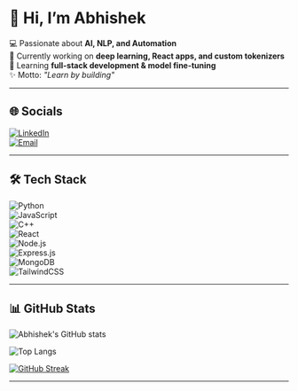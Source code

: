# 👋 Hi, I’m Abhishek  

💻 Passionate about **AI, NLP, and Automation**  
🚀 Currently working on **deep learning, React apps, and custom tokenizers**  
🌱 Learning **full-stack development & model fine-tuning**  
✨ Motto: *"Learn by building"*  

---

## 🌐 Socials  
[![LinkedIn](https://img.shields.io/badge/LinkedIn-blue?style=for-the-badge&logo=linkedin)](https://linkedin.com/in/yourprofile)  
[![Email](https://img.shields.io/badge/Email-red?style=for-the-badge&logo=gmail&logoColor=white)](mailto:your.email@example.com)

---

## 🛠️ Tech Stack  
![Python](https://img.shields.io/badge/Python-3776AB?style=for-the-badge&logo=python&logoColor=white)  
![JavaScript](https://img.shields.io/badge/JavaScript-323330?style=for-the-badge&logo=javascript&logoColor=F7DF1E)  
![C++](https://img.shields.io/badge/C++-00599C?style=for-the-badge&logo=c%2b%2b&logoColor=white)  
![React](https://img.shields.io/badge/React-20232A?style=for-the-badge&logo=react&logoColor=61DAFB)  
![Node.js](https://img.shields.io/badge/Node.js-339933?style=for-the-badge&logo=nodedotjs&logoColor=white)  
![Express.js](https://img.shields.io/badge/Express.js-000000?style=for-the-badge&logo=express&logoColor=white)  
![MongoDB](https://img.shields.io/badge/MongoDB-4EA94B?style=for-the-badge&logo=mongodb&logoColor=white)  
![TailwindCSS](https://img.shields.io/badge/TailwindCSS-38B2AC?style=for-the-badge&logo=tailwind-css&logoColor=white)  

---

## 📊 GitHub Stats  

![Abhishek's GitHub stats](https://github-readme-stats.vercel.app/api?username=AbhishekGonnade&show_icons=true&theme=tokyonight)  

![Top Langs](https://github-readme-stats.vercel.app/api/top-langs/?username=AbhishekGonnade&layout=compact&theme=tokyonight)  

[![GitHub Streak](https://github-readme-streak-stats.herokuapp.com?user=AbhishekGonnade&theme=tokyonight&hide_border=true)](https://git.io/streak-stats)  

---

